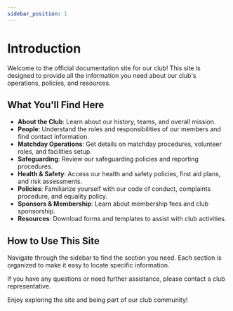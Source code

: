 ```yaml
---
sidebar_position: 1
---
```


# Introduction

Welcome to the official documentation site for our club! This site is designed to provide all the information you need about our club's operations, policies, and resources.

## What You'll Find Here

- **About the Club**: Learn about our history, teams, and overall mission.
- **People**: Understand the roles and responsibilities of our members and find contact information.
- **Matchday Operations**: Get details on matchday procedures, volunteer roles, and facilities setup.
- **Safeguarding**: Review our safeguarding policies and reporting procedures.
- **Health & Safety**: Access our health and safety policies, first aid plans, and risk assessments.
- **Policies**: Familiarize yourself with our code of conduct, complaints procedure, and equality policy.
- **Sponsors & Membership**: Learn about membership fees and club sponsorship.
- **Resources**: Download forms and templates to assist with club activities.

## How to Use This Site

Navigate through the sidebar to find the section you need. Each section is organized to make it easy to locate specific information.

If you have any questions or need further assistance, please contact a club representative.

Enjoy exploring the site and being part of our club community!
